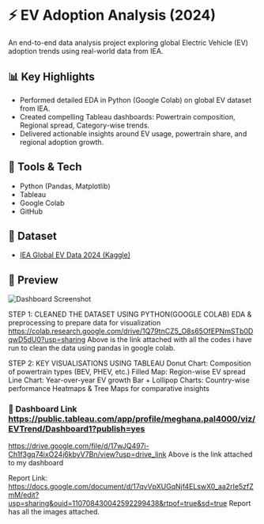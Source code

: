 # ⚡ EV Adoption Analysis (2024)

An end-to-end data analysis project exploring global Electric Vehicle (EV) adoption trends using real-world data from IEA.

## 📊 Key Highlights
- Performed detailed EDA in Python (Google Colab) on global EV dataset from IEA.
- Created compelling Tableau dashboards: Powertrain composition, Regional spread, Category-wise trends.
- Delivered actionable insights around EV usage, powertrain share, and regional adoption growth.

## 🚀 Tools & Tech
- Python (Pandas, Matplotlib)
- Tableau
- Google Colab
- GitHub

## 📎 Dataset
- [IEA Global EV Data 2024 (Kaggle)](https://www.kaggle.com/datasets)

## 📸 Preview
![Dashboard Screenshot](dashboard_preview.png)



STEP 1: CLEANED THE DATASET USING PYTHON(GOOGLE COLAB)
        EDA & preprocessing to prepare data for visualization
        https://colab.research.google.com/drive/1Q79tnCZ5_O8s65OfEPNmSTb0DqwD5dU0?usp=sharing
        Above is the link attached with all the codes i have run to clean the data using pandas in google colab.
       





STEP 2: KEY VISUALISATIONS USING TABLEAU
        Donut Chart: Composition of powertrain types (BEV, PHEV, etc.)
        Filled Map: Region-wise EV spread
        Line Chart: Year-over-year EV growth
        Bar + Lollipop Charts: Country-wise performance
        Heatmaps & Tree Maps for comparative insights 


### 🔗 Dashboard Link       https://public.tableau.com/app/profile/meghana.pal4000/viz/EVTrend/Dashboard1?publish=yes
https://drive.google.com/file/d/17wJQ497i-Ch1f3gq74ixO24j6kbyV7Bn/view?usp=drive_link
Above is the link attached to my dashboard


Report Link: https://docs.google.com/document/d/17qvVpXUGqNjf4ELswX0_aa2rIe5zfZmM/edit?usp=sharing&ouid=110708430042592299438&rtpof=true&sd=true
Report has all the images attached.
